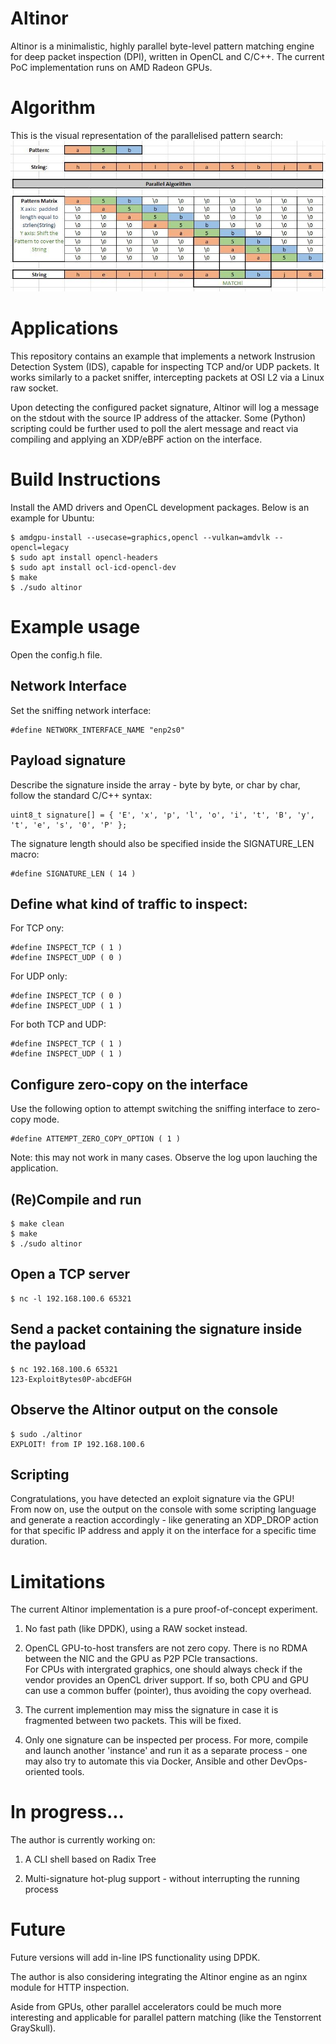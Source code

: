 # Altinor
Altinor is a minimalistic, highly parallel byte-level pattern matching engine for deep packet inspection (DPI), written in OpenCL and C/C++.
The current PoC implementation runs on AMD Radeon GPUs.

# Algorithm
This is the visual representation of the parallelised pattern search:
![Screenshot](https://github.com/vmetodiev/altinor/blob/master/pics/ALGO.JPG)<br />

# Applications
This repository contains an example that implements a network Instrusion Detection System (IDS), capable for inspecting TCP and/or UDP packets.
It works similarly to a packet sniffer, intercepting packets at OSI L2 via a Linux raw socket.

Upon detecting the configured packet signature, Altinor will log a message on the stdout with the source IP address of the attacker. 
Some (Python) scripting could be further used to poll the alert message and react via compiling and applying an XDP/eBPF action on the interface.

# Build Instructions
Install the AMD drivers and OpenCL development packages. Below is an example for Ubuntu:

```
$ amdgpu-install --usecase=graphics,opencl --vulkan=amdvlk --opencl=legacy
$ sudo apt install opencl-headers
$ sudo apt install ocl-icd-opencl-dev
$ make
$ ./sudo altinor
```
# Example usage
Open the config.h file. 

## Network Interface
Set the sniffing network interface:
```
#define NETWORK_INTERFACE_NAME "enp2s0"
```

## Payload signature
Describe the signature inside the array - byte by byte, or char by char, follow the standard C/C++ syntax:
```
uint8_t signature[] = { 'E', 'x', 'p', 'l', 'o', 'i', 't', 'B', 'y', 't', 'e', 's', '0', 'P' };
```

The signature length should also be specified inside the SIGNATURE_LEN macro:
```
#define SIGNATURE_LEN ( 14 )
```

## Define what kind of traffic to inspect:
For TCP ony:
```
#define INSPECT_TCP ( 1 )
#define INSPECT_UDP ( 0 )
```

For UDP only:
```
#define INSPECT_TCP ( 0 )
#define INSPECT_UDP ( 1 )
```

For both TCP and UDP:
```
#define INSPECT_TCP ( 1 )
#define INSPECT_UDP ( 1 )
```
## Configure zero-copy on the interface
Use the following option to attempt switching the sniffing interface to zero-copy mode.
```
#define ATTEMPT_ZERO_COPY_OPTION ( 1 )
```  

Note: this may not work in many cases. Observe the log upon lauching the application.


## (Re)Compile and run
```
$ make clean
$ make
$ ./sudo altinor
```

## Open a TCP server
```
$ nc -l 192.168.100.6 65321
```

## Send a packet containing the signature inside the payload
```
$ nc 192.168.100.6 65321
123-ExploitBytes0P-abcdEFGH
```

## Observe the Altinor output on the console
```
$ sudo ./altinor  
EXPLOIT! from IP 192.168.100.6 
```

## Scripting
Congratulations, you have detected an exploit signature via the GPU!  
From now on, use the output on the console with some scripting language and generate a reaction accordingly - like generating an XDP_DROP action for that specific IP address
and apply it on the interface for a specific time duration.

# Limitations
The current Altinor implementation is a pure proof-of-concept experiment.

1. No fast path (like DPDK), using a RAW socket instead.  
  
2. OpenCL GPU-to-host transfers are not zero copy. There is no RDMA between the NIC and the GPU as P2P PCIe transactions.  
   For CPUs with intergrated graphics, one should always check if the vendor provides an OpenCL driver support. If so, both CPU and GPU can use a common buffer (pointer), thus avoiding the copy overhead.  
  
3. The current implemention may miss the signature in case it is fragmented between two packets. This will be fixed.
  
4. Only one signature can be inspected per process. For more, compile and launch another 'instance' and run it as a separate process - one may also try to automate this via Docker, Ansible and other DevOps-oriented tools.  

# In progress...
The author is currently working on:

1. A CLI shell based on Radix Tree

2. Multi-signature hot-plug support - without interrupting the running process

# Future
Future versions will add in-line IPS functionality using DPDK. 

The author is also considering integrating the Altinor engine as an nginx module for HTTP inspection.  

Aside from GPUs, other parallel accelerators could be much more interesting and applicable for parallel pattern matching (like the Tenstorrent GraySkull).